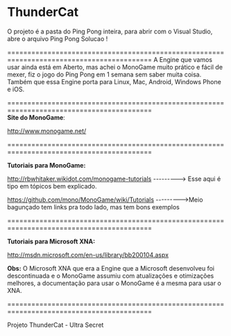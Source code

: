 ThunderCat
==========

O projeto é a pasta do Ping Pong inteira, para abrir com o Visual Studio, abre o arquivo Ping Pong Solucao !

==========================================================================================
A Engine que vamos usar ainda está em Aberto, mas achei o MonoGame muito prático e fácil de mexer, fiz o jogo do Ping Pong em 1 semana sem saber muita coisa. Também que essa Engine porta para Linux, Mac, Android, Windows Phone e iOS.

==========================================================================================  
  <b>Site do MonoGame</b>: 
  
  http://www.monogame.net/
  
==========================================================================================  
  
  <b>Tutoriais para MonoGame:</b>
  
  http://rbwhitaker.wikidot.com/monogame-tutorials  ---------> Esse aqui é tipo em tópicos bem explicado.
  
  https://github.com/mono/MonoGame/wiki/Tutorials   --------->Meio bagunçado tem links pra todo lado, mas tem bons exemplos
  
==========================================================================================

  <b>Tutoriais para Microsoft XNA:</b>
  
  http://msdn.microsoft.com/en-us/library/bb200104.aspx
  
  
  <b>Obs:</b> O Microsoft XNA que era a Engine que a Microsoft desenvolveu foi descontinuada e o MonoGame assumiu com atualizações e otimizações melhores, a documentação para usar o MonoGame é a mesma para usar o XNA.

==========================================================================================

Projeto ThunderCat - Ultra Secret
